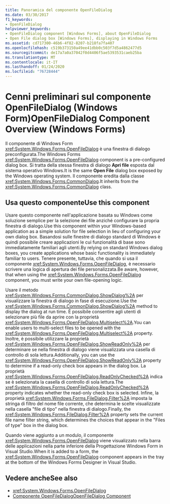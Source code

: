 ```yaml
---
title: Panoramica del componente OpenFileDialog
ms.date: 03/30/2017
f1_keywords:
- OpenFileDialog
helpviewer_keywords:
- OpenFileDialog component [Windows Forms], about OpenFileDialog
- Open File dialog box [Windows Forms], displaying in Windows Forms
ms.assetid: cd717300-46b6-4f82-8207-b218fa7fa407
ms.openlocfilehash: c519b373150a49ee41dbb0c503f7d5a4862477d5
ms.sourcegitcommit: de17a7a0a37042f0d4406f5ae5393531caeb25ba
ms.translationtype: MT
ms.contentlocale: it-IT
ms.lasthandoff: 01/24/2020
ms.locfileid: "76728444"
---
```

# <a name="openfiledialog-component-overview-windows-forms"></a><span data-ttu-id="58780-102">Cenni preliminari sul componente OpenFileDialog (Windows Form)</span><span class="sxs-lookup"><span data-stu-id="58780-102">OpenFileDialog Component Overview (Windows Forms)</span></span>

<span data-ttu-id="58780-103">Il componente di Windows Form <xref:System.Windows.Forms.OpenFileDialog> è una finestra di dialogo preconfigurata.</span><span class="sxs-lookup"><span data-stu-id="58780-103">The Windows Forms <xref:System.Windows.Forms.OpenFileDialog> component is a pre-configured dialog box.</span></span> <span data-ttu-id="58780-104">Si tratta della stessa finestra di dialogo **Apri file** esposta dal sistema operativo Windows.</span><span class="sxs-lookup"><span data-stu-id="58780-104">It is the same **Open File** dialog box exposed by the Windows operating system.</span></span> <span data-ttu-id="58780-105">Il componente eredita dalla classe <xref:System.Windows.Forms.CommonDialog>.</span><span class="sxs-lookup"><span data-stu-id="58780-105">It inherits from the <xref:System.Windows.Forms.CommonDialog> class.</span></span>

## <a name="use-this-component"></a><span data-ttu-id="58780-106">Usa questo componente</span><span class="sxs-lookup"><span data-stu-id="58780-106">Use this component</span></span>

<span data-ttu-id="58780-107">Usare questo componente nell'applicazione basata su Windows come soluzione semplice per la selezione dei file anziché configurare la propria finestra di dialogo.</span><span class="sxs-lookup"><span data-stu-id="58780-107">Use this component within your Windows-based application as a simple solution for file selection in lieu of configuring your own dialog box.</span></span> <span data-ttu-id="58780-108">Basandosi sulle finestre di dialogo standard di Windows è quindi possibile creare applicazioni le cui funzionalità di base sono immediatamente familiari agli utenti.</span><span class="sxs-lookup"><span data-stu-id="58780-108">By relying on standard Windows dialog boxes, you create applications whose basic functionality is immediately familiar to users.</span></span> <span data-ttu-id="58780-109">Tenere presente, tuttavia, che quando si usa il componente <xref:System.Windows.Forms.OpenFileDialog>, è necessario scrivere una logica di apertura dei file personalizzata.</span><span class="sxs-lookup"><span data-stu-id="58780-109">Be aware, however, that when using the <xref:System.Windows.Forms.OpenFileDialog> component, you must write your own file-opening logic.</span></span>

<span data-ttu-id="58780-110">Usare il metodo <xref:System.Windows.Forms.CommonDialog.ShowDialog%2A> per visualizzare la finestra di dialogo in fase di esecuzione.</span><span class="sxs-lookup"><span data-stu-id="58780-110">Use the <xref:System.Windows.Forms.CommonDialog.ShowDialog%2A> method to display the dialog at run time.</span></span> <span data-ttu-id="58780-111">È possibile consentire agli utenti di selezionare più file da aprire con la proprietà <xref:System.Windows.Forms.OpenFileDialog.Multiselect%2A>.</span><span class="sxs-lookup"><span data-stu-id="58780-111">You can enable users to multi-select files to be opened with the <xref:System.Windows.Forms.OpenFileDialog.Multiselect%2A> property.</span></span> <span data-ttu-id="58780-112">Inoltre, è possibile utilizzare la proprietà <xref:System.Windows.Forms.OpenFileDialog.ShowReadOnly%2A> per determinare se nella finestra di dialogo viene visualizzata una casella di controllo di sola lettura.</span><span class="sxs-lookup"><span data-stu-id="58780-112">Additionally, you can use the <xref:System.Windows.Forms.OpenFileDialog.ShowReadOnly%2A> property to determine if a read-only check box appears in the dialog box.</span></span> <span data-ttu-id="58780-113">La proprietà <xref:System.Windows.Forms.OpenFileDialog.ReadOnlyChecked%2A> indica se è selezionata la casella di controllo di sola lettura.</span><span class="sxs-lookup"><span data-stu-id="58780-113">The <xref:System.Windows.Forms.OpenFileDialog.ReadOnlyChecked%2A> property indicates whether the read-only check box is selected.</span></span> <span data-ttu-id="58780-114">Infine, la proprietà <xref:System.Windows.Forms.FileDialog.Filter%2A> imposta la stringa di filtro del nome file corrente, che determina le scelte visualizzate nella casella "file di tipo" nella finestra di dialogo.</span><span class="sxs-lookup"><span data-stu-id="58780-114">Finally, the <xref:System.Windows.Forms.FileDialog.Filter%2A> property sets the current file name filter string, which determines the choices that appear in the "Files of type" box in the dialog box.</span></span>

<span data-ttu-id="58780-115">Quando viene aggiunto a un modulo, il componente <xref:System.Windows.Forms.OpenFileDialog> viene visualizzato nella barra delle applicazioni nella parte inferiore della Progettazione Windows Form in Visual Studio.</span><span class="sxs-lookup"><span data-stu-id="58780-115">When it is added to a form, the <xref:System.Windows.Forms.OpenFileDialog> component appears in the tray at the bottom of the Windows Forms Designer in Visual Studio.</span></span>

## <a name="see-also"></a><span data-ttu-id="58780-116">Vedere anche</span><span class="sxs-lookup"><span data-stu-id="58780-116">See also</span></span>

- <xref:System.Windows.Forms.OpenFileDialog>
- [<span data-ttu-id="58780-117">Componente OpenFileDialog</span><span class="sxs-lookup"><span data-stu-id="58780-117">OpenFileDialog Component</span></span>](openfiledialog-component-windows-forms.md)
